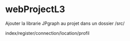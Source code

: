 # webProjectL3

Ajouter la librarie JPgraph au projet dans un dossier /src/

index/register/connection/location/profil
